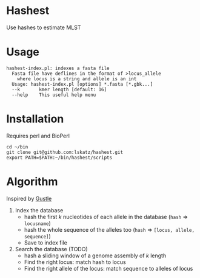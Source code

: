 # Hashest

Use hashes to estimate MLST

# Usage

```
hashest-index.pl: indexes a fasta file
  Fasta file have deflines in the format of >locus_allele
    where locus is a string and allele is an int
  Usage: hashest-index.pl [options] *.fasta [*.gbk...]
  --k       kmer length [default: 16]
  --help    This useful help menu

```

# Installation

Requires perl and BioPerl

```
cd ~/bin
git clone git@github.com:lskatz/hashest.git
export PATH=$PATH:~/bin/hashest/scripts
```

# Algorithm

Inspired by [Gustle](https://github.com/supernifty/gustle)

1. Index the database
   * hash the first _k_ nucleotides of each allele in the database (`hash` => `locusname`)
   * hash the whole sequence of the alleles too (`hash` => `[locus, allele, sequence]`)
   * Save to index file
2. Search the database (TODO)
   * hash a sliding window of a genome assembly of _k_ length
   * Find the right locus: match hash to locus
   * Find the right allele of the locus: match sequence to alleles of locus

